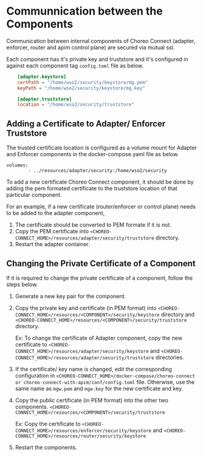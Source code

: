 # Communnication between the Components

Communication between internal components of Choreo Connect (adapter, enforcer, router and apim control plane) are secured via mutual ssl.

Each component has it's private key and truststore and it's configured in against each component tag `config.toml` file as below.

```toml
    [adapter.keystore] 
    certPath = "/home/wso2/security/keystore/mg.pem"
    keyPath = "/home/wso2/security/keystore/mg.key"

    [adapter.truststore]
    location = "/home/wso2/security/truststore"
```

## Adding a Certificate to Adapter/ Enforcer Truststore

The trusted certificate location is configured as a volume mount for Adapter and Enforcer components in the docker-compose.yaml file as below.

``` tab="docker-compose.yaml"
volumes:
        - ../resources/adapter/security:/home/wso2/security
```

To add a new certificate Choreo Connect component, it should be done by adding the pem formated certificate to the truststore location of that particular component.

For an example, if a new certificate (router/enforcer or control plane) needs to be added to the adapter component,

1. The certificate should be converted to PEM formate if it is not.
2. Copy the PEM certificate into `<CHOREO-CONNECT_HOME>/resources/adapter/security/truststore` directory.
3. Restart the adapter container.

## Changing the Private Certificate of a Component
If it is required to change the private certificate of a component, follow the steps below.

1. Generate a new key pair for the component.
   
2. Copy the private key and certificate (in PEM format) into `<CHOREO-CONNECT_HOME>/resources/<COMPONENT>/security/keystore` directory and `<CHOREO-CONNECT_HOME>/resources/<COMPONENT>/security/truststore` directory.

    Ex: To change the certificate of Adapter component, copy the new certificate to `<CHOREO-CONNECT_HOME>/resources/adapter/security/keystore` and `<CHOREO-CONNECT_HOME>/resources/adapter/security/truststore` directories.

3. If the certificate/ key name is changed, edit the corresponding configuration in `<CHOREO-CONNECT_HOME>/docker-compose/choreo-connect or choreo-connect-with-apim/conf/config.toml` file. Otherwise, use the same name as `mgw.pem` and `mgw.key` for the new certificate and key.

4. Copy the public certificate (in PEM format) into the other two components. `<CHOREO-CONNECT_HOME>/resources/<COMPONENT>/security/truststore`

    Ex: Copy the certificate to `<CHOREO-CONNECT_HOME>/resources/enforcer/security/keystore` and `<CHOREO-CONNECT_HOME>/resources/router/security/keystore`

5. Restart the components.
